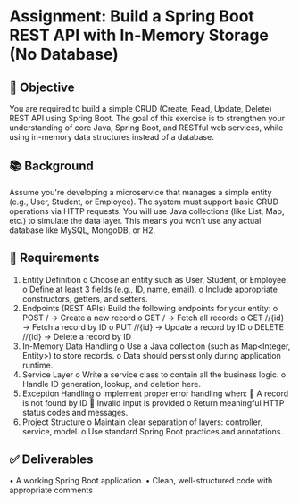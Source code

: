 # Assignment: Build a Spring Boot REST API with In-Memory Storage (No Database)


## 📌 Objective
You are required to build a simple CRUD (Create, Read, Update, Delete) REST API using Spring Boot. The goal of this exercise is to strengthen your understanding of core Java, Spring Boot, and RESTful web services, while using in-memory data structures instead of a database.

## 📚 Background
Assume you're developing a microservice that manages a simple entity (e.g., User, Student, or Employee). The system must support basic CRUD operations via HTTP requests.
You will use Java collections (like List, Map, etc.) to simulate the data layer. This means you won't use any actual database like MySQL, MongoDB, or H2.

## 🧾 Requirements
1.	Entity Definition
      o	Choose an entity such as User, Student, or Employee.
      o	Define at least 3 fields (e.g., ID, name, email).
      o	Include appropriate constructors, getters, and setters.
2.	Endpoints (REST APIs)
      Build the following endpoints for your entity:
      o	POST /<entity> → Create a new record
      o	GET /<entity> → Fetch all records
      o	GET /<entity>/{id} → Fetch a record by ID
      o	PUT /<entity>/{id} → Update a record by ID
      o	DELETE /<entity>/{id} → Delete a record by ID
3.	In-Memory Data Handling
      o	Use a Java collection (such as Map<Integer, Entity>) to store records.
      o	Data should persist only during application runtime.
4.	Service Layer
      o	Write a service class to contain all the business logic.
      o	Handle ID generation, lookup, and deletion here.
5.	Exception Handling
      o	Implement proper error handling when:
      	A record is not found by ID
      	Invalid input is provided
      o	Return meaningful HTTP status codes and messages.
6.	Project Structure
      o	Maintain clear separation of layers: controller, service, model.
      o	Use standard Spring Boot practices and annotations.

## ✅ Deliverables
•	A working Spring Boot application.
•	Clean, well-structured code with appropriate comments .
 
